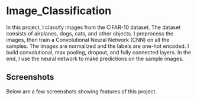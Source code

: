 # Image_Classification
In this project, I classify images from the CIFAR-10 dataset. The dataset consists of airplanes, dogs, cats, and other objects. I preprocess the images, then train a Convolutional Neural Network (CNN) on all the samples. The images are normalized and the labels are one-hot encoded. I build  convolutional, max pooling, dropout, and fully connected layers. In the end, I use the neural network to make predictions on the sample images.

## Screenshots
Below are a few screenshots showing features of this project.
